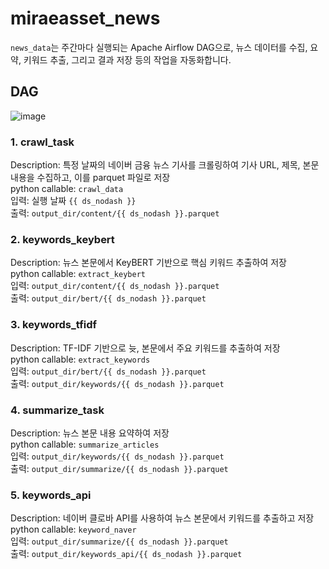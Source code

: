 # miraeasset_news
`news_data`는 주간마다 실행되는 Apache Airflow DAG으로, 뉴스 데이터를 수집, 요약, 키워드 추출, 그리고 결과 저장 등의 작업을 자동화합니다.

## DAG
![image](https://github.com/user-attachments/assets/b244c62b-029b-46f7-86b0-6313afb607e1)

### 1. crawl_task
Description: 특정 날짜의 네이버 금융 뉴스 기사를 크롤링하여 기사 URL, 제목, 본문 내용을 수집하고, 이를 parquet 파일로 저장<br>
python callable: `crawl_data`<br>
입력: 실행 날짜 `{{ ds_nodash }}`<br>
출력: `output_dir/content/{{ ds_nodash }}.parquet`

### 2. keywords_keybert
Description: 뉴스 본문에서 KeyBERT 기반으로 핵심 키워드 추출하여 저장<br>
python callable: `extract_keybert`<br>
입력: `output_dir/content/{{ ds_nodash }}.parquet`<br>
출력: `output_dir/bert/{{ ds_nodash }}.parquet`

### 3. keywords_tfidf
Description: TF-IDF 기반으로 늇, 본문에서 주요 키워드를 추출하여 저장<br>
python callable: `extract_keywords`<br>
입력: `output_dir/bert/{{ ds_nodash }}.parquet`<br>
출력: `output_dir/keywords/{{ ds_nodash }}.parquet`

### 4. summarize_task
Description: 뉴스 본문 내용 요약하여 저장<br>
python callable: `summarize_articles`<br>
입력: `output_dir/keywords/{{ ds_nodash }}.parquet`<br>
출력: `output_dir/summarize/{{ ds_nodash }}.parquet`

### 5. keywords_api
Description: 네이버 클로바 API를 사용하여 뉴스 본문에서 키워드를 추출하고 저장<br>
python callable: `keyword_naver`<br>
입력: `output_dir/summarize/{{ ds_nodash }}.parquet`<br>
출력: `output_dir/keywords_api/{{ ds_nodash }}.parquet`
